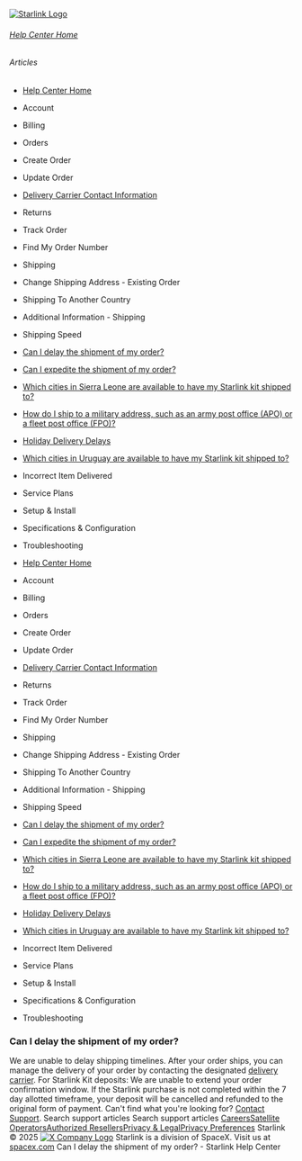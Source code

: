 [![Starlink Logo](https://www.starlink.com/_next/image?url=%2Fassets%2Fimages%2Flogo%2Flogo_white.png&w=3840&q=75)](https://www.starlink.com/support/article/<https:/www.starlink.com/>)
###### [Help Center Home](https://www.starlink.com/support/article/</support>)
###### Articles
  * [Help Center Home](https://www.starlink.com/support/article/</support>)
  * Account
  * Billing
  * Orders
  * Create Order
  * Update Order
  * [Delivery Carrier Contact Information](https://www.starlink.com/support/article/</support/article/c954e904-6c7b-0171-e845-567390f8bfb1>)
  * Returns
  * Track Order
  * Find My Order Number
  * Shipping
  * Change Shipping Address - Existing Order
  * Shipping To Another Country
  * Additional Information - Shipping
  * Shipping Speed
  * [Can I delay the shipment of my order?](https://www.starlink.com/support/article/</support/article/e3b9f6a3-5867-166c-1d60-9489f3c63242>)
  * [Can I expedite the shipment of my order?](https://www.starlink.com/support/article/</support/article/5f181418-225e-dfe3-43e7-80095d76b367>)
  * [Which cities in Sierra Leone are available to have my Starlink kit shipped to?](https://www.starlink.com/support/article/</support/article/35a4c5d0-87a6-cd82-6a8d-7dc27e569d1e>)
  * [How do I ship to a military address, such as an army post office (APO) or a fleet post office (FPO)?](https://www.starlink.com/support/article/</support/article/083a9485-2672-f091-933e-ed83108d3fe2>)
  * [Holiday Delivery Delays](https://www.starlink.com/support/article/</support/article/b22bba05-ae6c-2bb4-7ac0-0197c53cde80>)
  * [Which cities in Uruguay are available to have my Starlink kit shipped to?](https://www.starlink.com/support/article/</support/article/cc1a51f6-08f7-2e07-aee8-03cff67502f5>)
  * Incorrect Item Delivered
  * Service Plans
  * Setup & Install
  * Specifications & Configuration
  * Troubleshooting


  * [Help Center Home](https://www.starlink.com/support/article/</support>)
  * Account
  * Billing
  * Orders
  * Create Order
  * Update Order
  * [Delivery Carrier Contact Information](https://www.starlink.com/support/article/</support/article/c954e904-6c7b-0171-e845-567390f8bfb1>)
  * Returns
  * Track Order
  * Find My Order Number
  * Shipping
  * Change Shipping Address - Existing Order
  * Shipping To Another Country
  * Additional Information - Shipping
  * Shipping Speed
  * [Can I delay the shipment of my order?](https://www.starlink.com/support/article/</support/article/e3b9f6a3-5867-166c-1d60-9489f3c63242>)
  * [Can I expedite the shipment of my order?](https://www.starlink.com/support/article/</support/article/5f181418-225e-dfe3-43e7-80095d76b367>)
  * [Which cities in Sierra Leone are available to have my Starlink kit shipped to?](https://www.starlink.com/support/article/</support/article/35a4c5d0-87a6-cd82-6a8d-7dc27e569d1e>)
  * [How do I ship to a military address, such as an army post office (APO) or a fleet post office (FPO)?](https://www.starlink.com/support/article/</support/article/083a9485-2672-f091-933e-ed83108d3fe2>)
  * [Holiday Delivery Delays](https://www.starlink.com/support/article/</support/article/b22bba05-ae6c-2bb4-7ac0-0197c53cde80>)
  * [Which cities in Uruguay are available to have my Starlink kit shipped to?](https://www.starlink.com/support/article/</support/article/cc1a51f6-08f7-2e07-aee8-03cff67502f5>)
  * Incorrect Item Delivered
  * Service Plans
  * Setup & Install
  * Specifications & Configuration
  * Troubleshooting


### Can I delay the shipment of my order?
We are unable to delay shipping timelines. After your order ships, you can manage the delivery of your order by contacting the designated [delivery carrier](https://www.starlink.com/support/article/<https:/support.starlink.com/?topic=c954e904-6c7b-0171-e845-567390f8bfb1>).
For Starlink Kit deposits: We are unable to extend your order confirmation window. If the Starlink purchase is not completed within the 7 day allotted timeframe, your deposit will be cancelled and refunded to the original form of payment.
Can't find what you're looking for? [Contact Support](https://www.starlink.com/support/article/</support/tickets?sourceType=web_article_help_center&sourceValue=e3b9f6a3-5867-166c-1d60-9489f3c63242>).
Search support articles
Search support articles
[Careers](https://www.starlink.com/support/article/<https:/www.spacex.com/careers>)[Satellite Operators](https://www.starlink.com/support/article/<https:/starlink.com/satellite-operators>)[Authorized Resellers](https://www.starlink.com/support/article/<https:/starlink.com/resellers>)[Privacy & Legal](https://www.starlink.com/support/article/<https:/starlink.com/legal>)[Privacy Preferences](https://www.starlink.com/support/article/<>)
Starlink © 2025
[![X Company Logo](https://www.starlink.com/assets/images/icons/x-logo.svg)](https://www.starlink.com/support/article/<https:/twitter.com/Starlink>)
Starlink is a division of SpaceX. Visit us at [spacex.com](https://www.starlink.com/support/article/<https:/www.spacex.com/>)
Can I delay the shipment of my order? - Starlink Help Center

